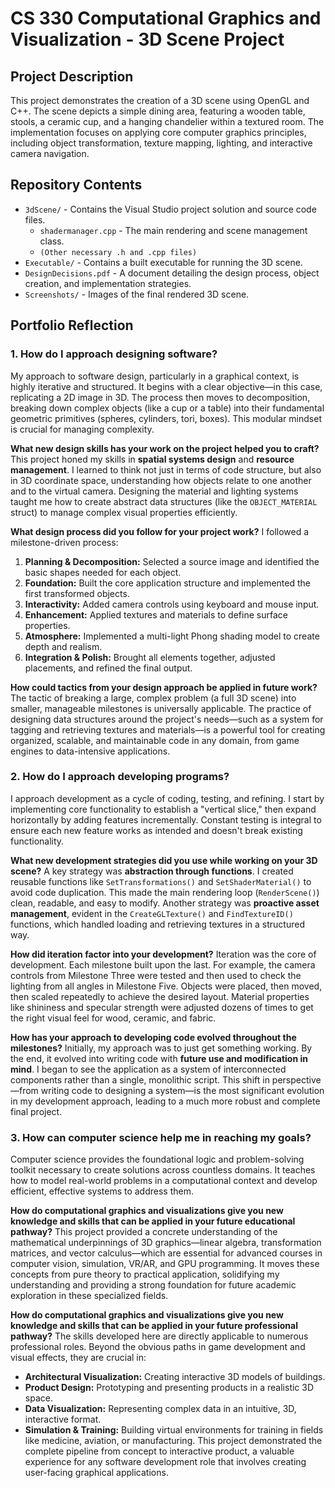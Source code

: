 # CS 330 Computational Graphics and Visualization - 3D Scene Project

## Project Description
This project demonstrates the creation of a 3D scene using OpenGL and C++. The scene depicts a simple dining area, featuring a wooden table, stools, a ceramic cup, and a hanging chandelier within a textured room. The implementation focuses on applying core computer graphics principles, including object transformation, texture mapping, lighting, and interactive camera navigation.

## Repository Contents
*   `3dScene/` - Contains the Visual Studio project solution and source code files.
    *   `shadermanager.cpp` - The main rendering and scene management class.
    *   `(Other necessary .h and .cpp files)`
*   `Executable/` - Contains a built executable for running the 3D scene.
*   `DesignDecisions.pdf` - A document detailing the design process, object creation, and implementation strategies.
*   `Screenshots/` - Images of the final rendered 3D scene.

## Portfolio Reflection

### 1. How do I approach designing software?
My approach to software design, particularly in a graphical context, is highly iterative and structured. It begins with a clear objective—in this case, replicating a 2D image in 3D. The process then moves to decomposition, breaking down complex objects (like a cup or a table) into their fundamental geometric primitives (spheres, cylinders, tori, boxes). This modular mindset is crucial for managing complexity.

**What new design skills has your work on the project helped you to craft?**
This project honed my skills in **spatial systems design** and **resource management**. I learned to think not just in terms of code structure, but also in 3D coordinate space, understanding how objects relate to one another and to the virtual camera. Designing the material and lighting systems taught me how to create abstract data structures (like the `OBJECT_MATERIAL` struct) to manage complex visual properties efficiently.

**What design process did you follow for your project work?**
I followed a milestone-driven process:
1.  **Planning & Decomposition:** Selected a source image and identified the basic shapes needed for each object.
2.  **Foundation:** Built the core application structure and implemented the first transformed objects.
3.  **Interactivity:** Added camera controls using keyboard and mouse input.
4.  **Enhancement:** Applied textures and materials to define surface properties.
5.  **Atmosphere:** Implemented a multi-light Phong shading model to create depth and realism.
6.  **Integration & Polish:** Brought all elements together, adjusted placements, and refined the final output.

**How could tactics from your design approach be applied in future work?**
The tactic of breaking a large, complex problem (a full 3D scene) into smaller, manageable milestones is universally applicable. The practice of designing data structures around the project's needs—such as a system for tagging and retrieving textures and materials—is a powerful tool for creating organized, scalable, and maintainable code in any domain, from game engines to data-intensive applications.

### 2. How do I approach developing programs?
I approach development as a cycle of coding, testing, and refining. I start by implementing core functionality to establish a "vertical slice," then expand horizontally by adding features incrementally. Constant testing is integral to ensure each new feature works as intended and doesn't break existing functionality.

**What new development strategies did you use while working on your 3D scene?**
A key strategy was **abstraction through functions**. I created reusable functions like `SetTransformations()` and `SetShaderMaterial()` to avoid code duplication. This made the main rendering loop (`RenderScene()`) clean, readable, and easy to modify. Another strategy was **proactive asset management**, evident in the `CreateGLTexture()` and `FindTextureID()` functions, which handled loading and retrieving textures in a structured way.

**How did iteration factor into your development?**
Iteration was the core of development. Each milestone built upon the last. For example, the camera controls from Milestone Three were tested and then used to check the lighting from all angles in Milestone Five. Objects were placed, then moved, then scaled repeatedly to achieve the desired layout. Material properties like shininess and specular strength were adjusted dozens of times to get the right visual feel for wood, ceramic, and fabric.

**How has your approach to developing code evolved throughout the milestones?**
Initially, my approach was to just get something working. By the end, it evolved into writing code with **future use and modification in mind**. I began to see the application as a system of interconnected components rather than a single, monolithic script. This shift in perspective—from writing code to designing a system—is the most significant evolution in my development approach, leading to a much more robust and complete final project.

### 3. How can computer science help me in reaching my goals?
Computer science provides the foundational logic and problem-solving toolkit necessary to create solutions across countless domains. It teaches how to model real-world problems in a computational context and develop efficient, effective systems to address them.

**How do computational graphics and visualizations give you new knowledge and skills that can be applied in your future educational pathway?**
This project provided a concrete understanding of the mathematical underpinnings of 3D graphics—linear algebra, transformation matrices, and vector calculus—which are essential for advanced courses in computer vision, simulation, VR/AR, and GPU programming. It moves these concepts from pure theory to practical application, solidifying my understanding and providing a strong foundation for future academic exploration in these specialized fields.

**How do computational graphics and visualizations give you new knowledge and skills that can be applied in your future professional pathway?**
The skills developed here are directly applicable to numerous professional roles. Beyond the obvious paths in game development and visual effects, they are crucial in:
*   **Architectural Visualization:** Creating interactive 3D models of buildings.
*   **Product Design:** Prototyping and presenting products in a realistic 3D space.
*   **Data Visualization:** Representing complex data in an intuitive, 3D, interactive format.
*   **Simulation & Training:** Building virtual environments for training in fields like medicine, aviation, or manufacturing.
This project demonstrated the complete pipeline from concept to interactive product, a valuable experience for any software development role that involves creating user-facing graphical applications.
